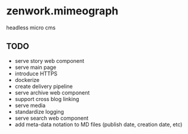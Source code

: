 # zenwork.mimeograph
headless micro cms

## TODO
* serve story web component
* serve main page
* introduce HTTPS
* dockerize
* create delivery pipeline
* serve archive web component
* support cross blog linking
* serve media
* standardize logging
* serve search web component
* add meta-data notation to MD files (publish date, creation date, etc)




